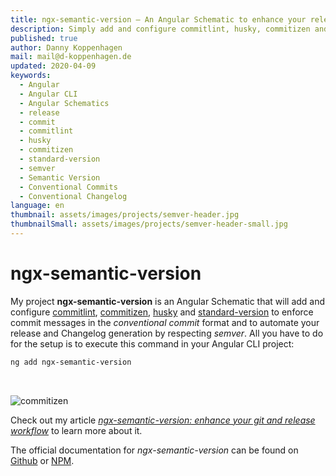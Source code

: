 ```yaml
---
title: ngx-semantic-version — An Angular Schematic to enhance your release workflow
description: Simply add and configure commitlint, husky, commitizen and standard-version for your Angular project by using Angular Schematics
published: true
author: Danny Koppenhagen
mail: mail@d-koppenhagen.de
updated: 2020-04-09
keywords:
  - Angular
  - Angular CLI
  - Angular Schematics
  - release
  - commit
  - commitlint
  - husky
  - commitizen
  - standard-version
  - semver
  - Semantic Version
  - Conventional Commits
  - Conventional Changelog
language: en
thumbnail: assets/images/projects/semver-header.jpg
thumbnailSmall: assets/images/projects/semver-header-small.jpg
---
```


# ngx-semantic-version

My project **ngx-semantic-version** is an Angular Schematic that will add and configure [commitlint](https://commitlint.js.org), [commitizen](https://www.npmjs.com/package/commitizen), [husky](https://www.npmjs.com/package/husky) and [standard-version](https://www.npmjs.com/package/standard-version) to enforce commit messages in the _conventional commit_ format and to automate your release and Changelog generation by respecting _semver_.
All you have to do for the setup is to execute this command in your Angular CLI project:

```bash
ng add ngx-semantic-version
```

<br/>

![commitizen](/assets/images/projects/ngx-semantic-version.png)

Check out my article [_ngx-semantic-version: enhance your git and release workflow_](/blog/2019-11-ngx-semantic-version) to learn more about it.

The official documentation for _ngx-semantic-version_ can be found on [Github](https://github.com/d-koppenhagen/ngx-semantic-version) or [NPM](https://www.npmjs.com/package/ngx-semantic-version).